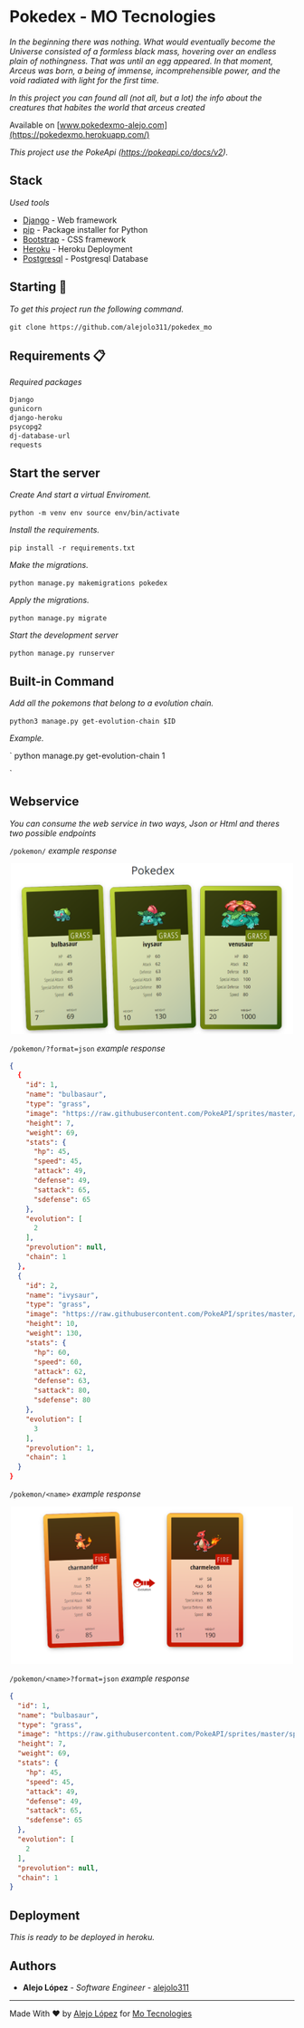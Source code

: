 # Pokedex - MO Tecnologies

_In the beginning there was nothing. What would eventually become the Universe consisted of a formless black mass, hovering over an endless plain of nothingness. That was until an egg appeared. In that moment, Arceus was born, a being of immense, incomprehensible power, and the void radiated with light for the first time._

_In this project you can found all (not all, but a lot) the info about the creatures that habites the world that arceus created_

Available on [www.pokedexmo-alejo.com](https://pokedexmo.herokuapp.com/)

_This project use the PokeApi (https://pokeapi.co/docs/v2)._

## Stack

_Used tools_

* [Django](https://www.djangoproject.com/) - Web framework
* [pip](https://pypi.org/project/pip/) - Package installer for Python
* [Bootstrap](https://getbootstrap.com/) - CSS framework
* [Heroku](https://heroku.com/) - Heroku Deployment
* [Postgresql](https://www.postgresql.org/) - Postgresql Database
## Starting 🚀

_To get this project run the following command._

`
git clone https://github.com/alejolo311/pokedex_mo
`

## Requirements 📋

_Required packages_

```
Django
gunicorn
django-heroku
psycopg2
dj-database-url
requests
```
## Start the server 

_Create And start a virtual Enviroment._

`
python -m venv env
source env/bin/activate
`

_Install the requirements._

`
pip install -r requirements.txt
`

_Make the migrations._

`
python manage.py makemigrations pokedex
`

_Apply the migrations._

`
python manage.py migrate
`

_Start the development server_

`
python manage.py runserver
`


## Built-in Command 

_Add all the pokemons that belong to a evolution chain._

`
python3 manage.py get-evolution-chain $ID
`

_Example._

`
python manage.py get-evolution-chain 1

`

## Webservice

_You can consume the web service in two ways, Json or Html and theres two possible endpoints_

`
/pokemon/
`
_example response_

<p align="center">
  <img src="https://raw.githubusercontent.com/alejolo311/pokedex_mo/main/images/example_html.png" alt="Sublime's custom image" style="max-width: 500px"/>
</p>

`
/pokemon/?format=json
`
_example response_


```json
{
  {
    "id": 1,
    "name": "bulbasaur",
    "type": "grass",
    "image": "https://raw.githubusercontent.com/PokeAPI/sprites/master/sprites/pokemon/1.png",
    "height": 7,
    "weight": 69,
    "stats": {
      "hp": 45,
      "speed": 45,
      "attack": 49,
      "defense": 49,
      "sattack": 65,
      "sdefense": 65
    },
    "evolution": [
      2
    ],
    "prevolution": null,
    "chain": 1
  },
  {
    "id": 2,
    "name": "ivysaur",
    "type": "grass",
    "image": "https://raw.githubusercontent.com/PokeAPI/sprites/master/sprites/pokemon/2.png",
    "height": 10,
    "weight": 130,
    "stats": {
      "hp": 60,
      "speed": 60,
      "attack": 62,
      "defense": 63,
      "sattack": 80,
      "sdefense": 80
    },
    "evolution": [
      3
    ],
    "prevolution": 1,
    "chain": 1
  }
}
```


`
/pokemon/<name>
`
_example response_

<p align="center">
  <img src="https://raw.githubusercontent.com/alejolo311/pokedex_mo/main/images/example_html_i.png" alt="Sublime's custom image" style="max-width: 500px"/>
</p>

`
/pokemon/<name>?format=json
`
_example response_

```json
{
  "id": 1,
  "name": "bulbasaur",
  "type": "grass",
  "image": "https://raw.githubusercontent.com/PokeAPI/sprites/master/sprites/pokemon/1.png",
  "height": 7,
  "weight": 69,
  "stats": {
    "hp": 45,
    "speed": 45,
    "attack": 49,
    "defense": 49,
    "sattack": 65,
    "sdefense": 65
  },
  "evolution": [
    2
  ],
  "prevolution": null,
  "chain": 1
}
```


## Deployment 

_This is ready to be deployed in heroku._


## Authors

* **Alejo López** - *Software Engineer* - [alejolo311](https://github.com/alejolo311)

---
Made With ❤️ by [Alejo López](https://github.com/alejolo311) for [Mo Tecnologies](https://wearemo.com/)